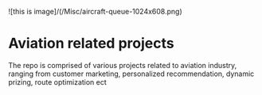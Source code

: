 ![this is image]/(/Misc/aircraft-queue-1024x608.png)


# Aviation related projects
The repo is comprised of various projects related to aviation industry, ranging from customer marketing, personalized recommendation, dynamic prizing, route optimization ect


